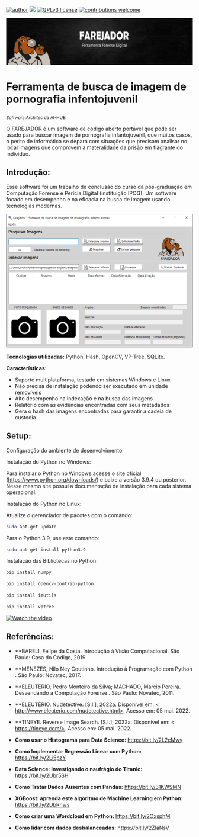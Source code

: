 [![author](https://img.shields.io/badge/author-andersonsantana-red.svg)](https://www.linkedin.com/in/anderson-santana-53a51a69) [![](https://img.shields.io/badge/python-3.7+-blue.svg)](https://www.python.org/downloads/release/python-365/) [![GPLv3 license](https://img.shields.io/badge/License-GPLv3-blue.svg)](http://perso.crans.org/besson/LICENSE.html) [![contributions welcome](https://img.shields.io/badge/contributions-welcome-brightgreen.svg?style=flat)](https://github.com/andersonandroid)

<p align="center">
  <img src="banner.png" >
</p>

# Ferramenta de busca de imagem de pornografia infentojuvenil
<sub>*Software Architec* da AI-HUB</sub>

O FAREJADOR é um software de código aberto portável que pode ser usado para buscar imagem de pornografia infantojuvenil, que muitos casos, o perito de informática se depara com situações que precisam analisar no local imagens que comprovem a materalidade da prisão em flagrante do individuo.

## Introdução:

Esse software foi um trabalho de conclusão do curso da pôs-graduação em Computação Forense e Perícia Digital (instituição IPOG). Um software focado em desempenho e na eficacia na busca de imagem usando tecnologias modernas.

<p align="center">
  <img src="farejador.png?w=100">
</p>

**Tecnologias utilizadas:** Python, Hash, OpenCV, VP-Tree, SQLite.

**Características:**
* Suporte multiplataforma, testado em sistemas Windows e Linux
* Não precisa de instalação podendo ser executado em unidade removíveis
* Alto desempenho na indexação e na busca das imagens
* Relatório com as evidências encontradas com seus metadados
* Gera o hash das imagens encontradas para garantir a cadeia de custodia. 



## Setup:
Configuração do ambiente de desenvolvimento:

Instalação do Python no Windows:

Para instalar o Python no Windows acesse o site oficial (https://www.python.org/downloads/) e baixe a versão 3.9.4 ou posterior. Nesse mesmo site possui a documentação de instalação para cada sistema operacional.

Instalação do Python no Linux:

Atualize o gerenciador de pacotes com o comando:
```sh
sudo apt-get update
```
Para o Python 3.9, use este comando:
```sh
sudo apt-get install python3.9
```

Instalação das Bibliotecas no Python:
```sh
pip install numpy
```
```sh
pip install opencv-contrib-python
```
```sh
pip install imutils
```
```sh
pip install vptree
```

[![Watch the video](https://img.youtube.com/vi/T-D1KVIuvjA/maxresdefault.jpg)](https://youtu.be/T-D1KVIuvjA)

## Referências:

* **BARELI, Felipe da Costa. Introdução à Visão Computacional. São Paulo: Casa do Código, 2019.
* **MENEZES, Nilo Ney Coutinho. Introdução à Programação com Python . São Paulo: Novatec, 2017.
* **ELEUTÉRIO, Pedro Monteiro da Silva; MACHADO, Marcio Pereira. Desvendando a Computação Forense . São Paulo: Novatec, 2011.
* **ELEUTÉRIO. Nudetective. [S.l.], 2022a. Disponível em: < http://www.eleuterio.com/nudetective.html>. Acesso em: 05 mai. 2022.
* **TINEYE. Reverse Image Search. [S.l.], 2022a. Disponível em: < https://tineye.com/>. Acesso em: 05 mai. 2022.

* **Como usar o Histograma para Data Science:** https://bit.ly/2L2cMwy
* **Como Implementar Regressão Linear com Python:** https://bit.ly/2Li5pzY
* **Data Science: Investigando o naufrágio do Titanic:** https://bit.ly/2Ubr5SH
* **Como Tratar Dados Ausentes com Pandas:** https://bit.ly/31KWSMN
* **XGBoost: aprenda este algoritmo de Machine Learning em Python:** https://bit.ly/2UbRhws
* **Como criar uma Wordcloud em Python:** https://bit.ly/2OxsphM
* **Como lidar com dados desbalanceados:** https://bit.ly/2ZlaNsV
